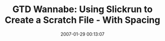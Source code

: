 ---
date: 2007-01-29 00:13:07
link:
  source: delicious
  source_url: https://del.icio.us/roytang
  text: 'GTD Wannabe: Using Slickrun to Create a Scratch File - With Spacing'
  url: http://gtdwannabe.blogspot.com/2006/12/using-slickrun-to-create-scratch-file.html
slug: gtd-wannabe-using-slickrun-to-create-a-scratch-file-with-spacing
source: delicious
tags:
- tools
- productivity
- broken-link
title: 'GTD Wannabe: Using Slickrun to Create a Scratch File - With Spacing'
---